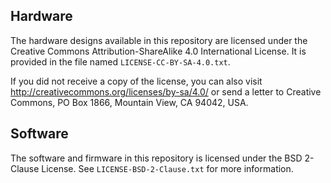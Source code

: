 ## Hardware

The hardware designs available in this repository are licensed under the
Creative Commons Attribution-ShareAlike 4.0 International License.
It is provided in the file named `LICENSE-CC-BY-SA-4.0.txt`.

If you did not receive a copy of the license, you can also visit
<http://creativecommons.org/licenses/by-sa/4.0/> or send a letter to
Creative Commons, PO Box 1866, Mountain View, CA 94042, USA. 

## Software

The software and firmware in this repository is licensed under the
BSD 2-Clause License. See `LICENSE-BSD-2-Clause.txt` for more information.

